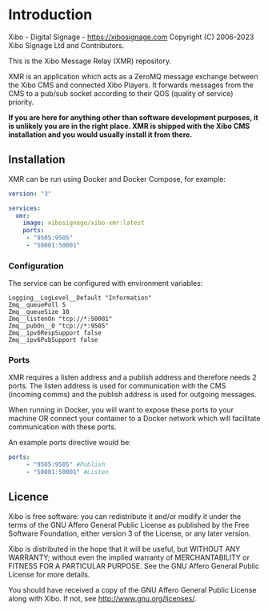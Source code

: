 # Introduction

Xibo - Digital Signage - https://xibosignage.com
Copyright (C) 2006-2023 Xibo Signage Ltd and Contributors.

This is the Xibo Message Relay (XMR) repository.

XMR is an application which acts as a ZeroMQ message exchange between the Xibo CMS and connected Xibo Players. It forwards messages from the CMS to a pub/sub socket according to their QOS (quality of service) priority.

**If you are here for anything other than software development purposes, it is unlikely you are in the right place. XMR is shipped with the Xibo CMS installation and you would usually install it from there.**

## Installation

XMR can be run using Docker and Docker Compose, for example:

```yaml
version: "3"

services:
  xmr:
    image: xibosignage/xibo-xmr:latest
    ports:
     - "9505:9505"
     - "50001:50001"
```

### Configuration
The service can be configured with environment variables:

```
Logging__LogLevel__Default "Information"
Zmq__queuePoll 5
Zmq__queueSize 10
Zmq__listenOn "tcp://*:50001"
Zmq__pubOn__0 "tcp://*:9505"
Zmq__ipv6RespSupport false
Zmq__ipv6PubSupport false
```


### Ports

XMR requires a listen address and a publish address and therefore needs 2 ports. The listen address is used for communication with the CMS (incoming comms) and the publish address is used for outgoing messages.

When running in Docker, you will want to expose these ports to your machine OR connect your container to a Docker network which will facilitate communication with these ports.

An example ports directive would be:

``` yaml
ports:
     - "9505:9505" #Publish
     - "50001:50001" #Listen
```


## Licence

Xibo is free software: you can redistribute it and/or modify it under the terms of the GNU Affero General Public License as published by the Free Software Foundation, either version 3 of the License, or any later version.

Xibo is distributed in the hope that it will be useful, but WITHOUT ANY WARRANTY; without even the implied warranty of MERCHANTABILITY or FITNESS FOR A PARTICULAR PURPOSE.  See the GNU Affero General Public License for more details.

You should have received a copy of the GNU Affero General Public License along with Xibo.  If not, see <http://www.gnu.org/licenses/>. 
